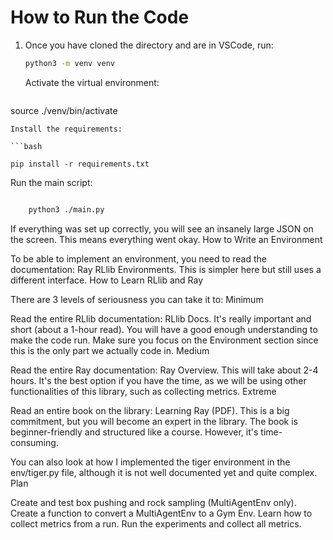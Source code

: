 # How to Run the Code

1. Once you have cloned the directory and are in VSCode, run:
   ```bash
   python3 -m venv venv
   ```

    Activate the virtual environment:

    ```bash

source ./venv/bin/activate
```
Install the requirements:

```bash

pip install -r requirements.txt
```
Run the main script:

```bash

    python3 ./main.py
```

If everything was set up correctly, you will see an insanely large JSON on the screen. This means everything went okay.
How to Write an Environment

To be able to implement an environment, you need to read the documentation: Ray RLlib Environments. This is simpler here but still uses a different interface.
How to Learn RLlib and Ray

There are 3 levels of seriousness you can take it to:
Minimum

Read the entire RLlib documentation: RLlib Docs. It's really important and short (about a 1-hour read). You will have a good enough understanding to make the code run. Make sure you focus on the Environment section since this is the only part we actually code in.
Medium

Read the entire Ray documentation: Ray Overview. This will take about 2-4 hours. It's the best option if you have the time, as we will be using other functionalities of this library, such as collecting metrics.
Extreme

Read an entire book on the library: Learning Ray (PDF). This is a big commitment, but you will become an expert in the library. The book is beginner-friendly and structured like a course. However, it's time-consuming.

You can also look at how I implemented the tiger environment in the env/tiger.py file, although it is not well documented yet and quite complex.
Plan

 Create and test box pushing and rock sampling (MultiAgentEnv only).
 Create a function to convert a MultiAgentEnv to a Gym Env.
 Learn how to collect metrics from a run.
 Run the experiments and collect all metrics.